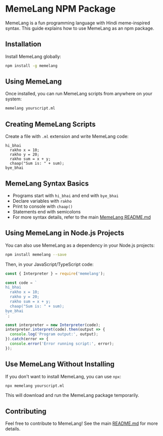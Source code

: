 # MemeLang NPM Package

MemeLang is a fun programming language with Hindi meme-inspired syntax. This guide explains how to use MemeLang as an npm package.

## Installation

Install MemeLang globally:

```bash
npm install -g memelang
```

## Using MemeLang

Once installed, you can run MemeLang scripts from anywhere on your system:

```bash
memelang yourscript.ml
```

## Creating MemeLang Scripts

Create a file with `.ml` extension and write MemeLang code:

```
hi_bhai
  rakho x = 10;
  rakho y = 20;
  rakho sum = x + y;
  chaap("Sum is: " + sum);
bye_bhai
```

## MemeLang Syntax Basics

- Programs start with `hi_bhai` and end with `bye_bhai`
- Declare variables with `rakho`
- Print to console with `chaap()`
- Statements end with semicolons
- For more syntax details, refer to the main [MemeLang README.md](README.md)

## Using MemeLang in Node.js Projects

You can also use MemeLang as a dependency in your Node.js projects:

```bash
npm install memelang --save
```

Then, in your JavaScript/TypeScript code:

```javascript
const { Interpreter } = require('memelang');

const code = `
hi_bhai
  rakho x = 10;
  rakho y = 20;
  rakho sum = x + y;
  chaap("Sum is: " + sum);
bye_bhai
`;

const interpreter = new Interpreter(code);
interpreter.interpret(code).then(output => {
  console.log('Program output:', output);
}).catch(error => {
  console.error('Error running script:', error);
});
```

## Use MemeLang Without Installing

If you don't want to install MemeLang, you can use `npx`:

```bash
npx memelang yourscript.ml
```

This will download and run the MemeLang package temporarily.

## Contributing

Feel free to contribute to MemeLang! See the main [README.md](README.md) for more details. 